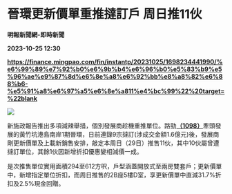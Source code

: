 # 晉環更新價單重推撻訂戶 周日推11伙
**明報新聞網-即時新聞**

**2023-10-25 12:30**

**https://finance.mingpao.com/fin/instantp/20231025/1698234441990/%e6%99%89%e7%92%b0%e6%9b%b4%e6%96%b0%e5%83%b9%e5%96%ae%e9%87%8d%e6%8e%a8%e6%92%bb%e8%a8%82%e6%88%b6-%e5%91%a8%e6%97%a5%e6%8e%a811%e4%bc%99%22%20target=%22blank**

![](https://fs.mingpao.com/fin/20231025/s00011/0298f759b3bcd4b10e68e5978e099d53.jpg)

新施政報告推出多項減辣舉措，個別發展商趁機重推單位。路勁[**（1098）**](https://finance.mingpao.com/fin/instantp/20231025/1698234441990/stock1.php?code=1098)牽頭發展的黃竹坑港島南岸1期晉環，日前連錄9宗撻訂(涉成交金額1.6億元)後，發展商剛更新價單及上載新銷售安排，敲定本周日（29日）推售11伙，其中10伙屬曾遭撻訂單位，其餘1伙因新增折扣優惠變相減價一成。

是次推售單位實用面積294至612方呎，戶型涵蓋開放式至兩房雙套戶；更新價單中，新增指定單位折扣，而周日推售的2B座5樓D室，享更新價單中直減31.7%折扣及2.5%現金回贈。